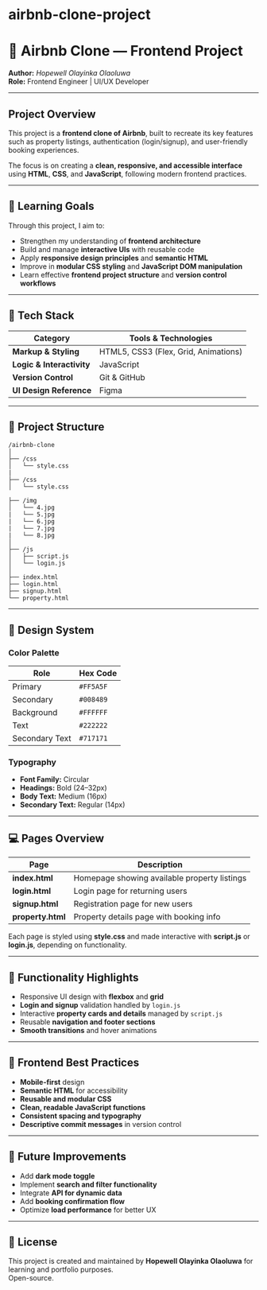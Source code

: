 # airbnb-clone-project
# 🏡 Airbnb Clone — Frontend Project  
**Author:** *Hopewell Olayinka Olaoluwa*  
**Role:** Frontend Engineer | UI/UX Developer  

---

## Project Overview  
This project is a **frontend clone of Airbnb**, built to recreate its key features such as property listings, authentication (login/signup), and user-friendly booking experiences.  

The focus is on creating a **clean, responsive, and accessible interface** using **HTML**, **CSS**, and **JavaScript**, following modern frontend practices.  

---

## 🧠 Learning Goals  
Through this project, I aim to:  
- Strengthen my understanding of **frontend architecture**  
- Build and manage **interactive UIs** with reusable code  
- Apply **responsive design principles** and **semantic HTML**  
- Improve in **modular CSS styling** and **JavaScript DOM manipulation**  
- Learn effective **frontend project structure** and **version control workflows**

---

## 🧩 Tech Stack  
| Category | Tools & Technologies |
|-----------|----------------------|
| **Markup & Styling** | HTML5, CSS3 (Flex, Grid, Animations) |
| **Logic & Interactivity** | JavaScript |
| **Version Control** | Git & GitHub |
| **UI Design Reference** | Figma |

---

## 📁 Project Structure  
```
/airbnb-clone
│
├── /css
│   └── style.css
|
├── /css
│   └── style.css

├── /img
│   └── 4.jpg
|   └── 5.jpg
|   └── 6.jpg
|   └── 7.jpg
|   └── 8.jpg
│
├── /js
│   ├── script.js
│   └── login.js
│
├── index.html
├── login.html
├── signup.html
└── property.html
```

---

## 🎨 Design System  

### **Color Palette**
| Role | Hex Code |
|------|-----------|
| Primary | `#FF5A5F` |
| Secondary | `#008489` |
| Background | `#FFFFFF` |
| Text | `#222222` |
| Secondary Text | `#717171` |

### **Typography**
- **Font Family:** Circular  
- **Headings:** Bold (24–32px)  
- **Body Text:** Medium (16px)  
- **Secondary Text:** Regular (14px)  

---

## 💻 Pages Overview  

| Page | Description |
|------|-------------|
| **index.html** | Homepage showing available property listings |
| **login.html** | Login page for returning users |
| **signup.html** | Registration page for new users |
| **property.html** | Property details page with booking info |

Each page is styled using **style.css** and made interactive with **script.js** or **login.js**, depending on functionality.

---

## 🔧 Functionality Highlights  
- Responsive UI design with **flexbox** and **grid**  
- **Login and signup** validation handled by `login.js`  
- Interactive **property cards and details** managed by `script.js`  
- Reusable **navigation and footer sections**  
- **Smooth transitions** and hover animations  

---

## 🚀 Frontend Best Practices  
- **Mobile-first** design  
- **Semantic HTML** for accessibility  
- **Reusable and modular CSS**  
- **Clean, readable JavaScript functions**  
- **Consistent spacing and typography**  
- **Descriptive commit messages** in version control  

---

## 🌟 Future Improvements  
- Add **dark mode toggle**  
- Implement **search and filter functionality**  
- Integrate **API for dynamic data**  
- Add **booking confirmation flow**  
- Optimize **load performance** for better UX  

---

## 📄 License  
This project is created and maintained by **Hopewell Olayinka Olaoluwa** for learning and portfolio purposes.  
Open-source.  